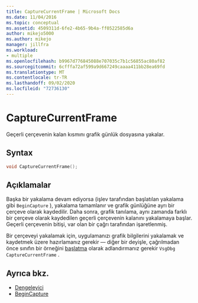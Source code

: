 ```yaml
---
title: CaptureCurrentFrame | Microsoft Docs
ms.date: 11/04/2016
ms.topic: conceptual
ms.assetid: 4509311d-6fe2-4b65-9b4a-ff0522585d6a
author: mikejo5000
ms.author: mikejo
manager: jillfra
ms.workload:
- multiple
ms.openlocfilehash: b9967d776845088e707035c7b1c56855ac80af82
ms.sourcegitcommit: 6cfffa72af599a9d667249caaaa411bb28ea69fd
ms.translationtype: MT
ms.contentlocale: tr-TR
ms.lasthandoff: 09/02/2020
ms.locfileid: "72736130"
---
```

# <a name="capturecurrentframe"></a>CaptureCurrentFrame
Geçerli çerçevenin kalan kısmını grafik günlük dosyasına yakalar.

## <a name="syntax"></a>Syntax

```C++
void CaptureCurrentFrame();
```

## <a name="remarks"></a>Açıklamalar
 Başka bir yakalama devam ediyorsa (işlev tarafından başlatılan yakalama gibi `BeginCapture` ), yakalama tamamlanır ve grafik günlüğüne ayrı bir çerçeve olarak kaydedilir. Daha sonra, grafik tanılama, aynı zamanda farklı bir çerçeve olarak kaydedilen geçerli çerçevenin kalanını yakalamaya başlar. Geçerli çerçevenin bitişi, var olan bir çağrı tarafından işaretlenmiş.

 Bir çerçeveyi yakalamak için, uygulamanızı grafik bilgilerini yakalamak ve kaydetmek üzere hazırlamanız gerekir — diğer bir deyişle, çağrılmadan önce sınıfın bir örneğini [başlatma](init.md) olarak adlandırmanız gerekir `VsgDbg` `CaptureCurrentFrame` .

## <a name="see-also"></a>Ayrıca bkz.
- [Dengeleyici](init.md)
- [BeginCapture](begincapture.md)